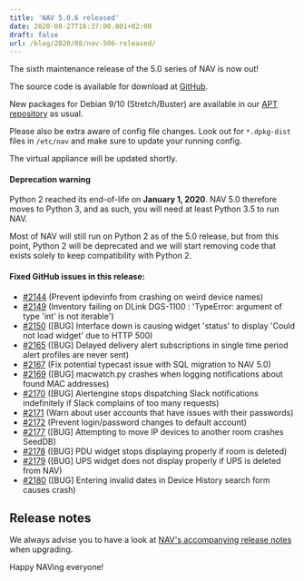 ```yaml
---
title: 'NAV 5.0.6 released'
date: 2020-08-27T16:37:00.001+02:00
draft: false
url: /blog/2020/08/nav-506-released/
---
```


The sixth maintenance release of the 5.0 series of NAV is now out!

The source code is available for download at [GitHub](https://github.com/UNINETT/nav/releases).

New packages for Debian 9/10 (Stretch/Buster) are available in our [APT repository](https://nav.uninett.no/install-instructions/#debian) as usual.

Please also be extra aware of config file changes. Look out for `*.dpkg-dist` files in `/etc/nav` and make sure to update your running config.

The virtual appliance will be updated shortly.

#### Deprecation warning

Python 2 reached its end-of-life on **January 1, 2020**. NAV 5.0 therefore moves to Python 3, and as such, you will need at least Python 3.5 to run NAV.

Most of NAV will still run on Python 2 as of the 5.0 release, but from this point, Python 2 will be deprecated and we will start removing code that exists solely to keep compatibility with Python 2.

#### Fixed GitHub issues in this release:

*   [#2144](https://github.com/Uninett/nav/pull/2144) (Prevent ipdevinfo from crashing on weird device names)
*   [#2149](https://github.com/Uninett/nav/issues/2149) (Inventory failing on DLink DGS-1100 : 'TypeError: argument of type 'int' is not iterable')
*   [#2150](https://github.com/Uninett/nav/issues/2150) (\[BUG\] Interface down is causing widget 'status' to display 'Could not load widget' due to HTTP 500)
*   [#2165](https://github.com/Uninett/nav/issues/2165) (\[BUG\] Delayed delivery alert subscriptions in single time period alert profiles are never sent)
*   [#2167](https://github.com/Uninett/nav/pull/2167) (Fix potential typecast issue with SQL migration to NAV 5.0)
*   [#2169](https://github.com/Uninett/nav/issues/2169) (\[BUG\] macwatch.py crashes when logging notifications about found MAC addresses)
*   [#2170](https://github.com/Uninett/nav/issues/2170) (\[BUG\] Alertengine stops dispatching Slack notifications indefinitely if Slack complains of too many requests)
*   [#2171](https://github.com/Uninett/nav/pull/2171) (Warn about user accounts that have issues with their passwords)
*   [#2172](https://github.com/Uninett/nav/pull/2172) (Prevent login/password changes to default account)
*   [#2177](https://github.com/Uninett/nav/issues/2177) (\[BUG\] Attempting to move IP devices to another room crashes SeedDB)
*   [#2178](https://github.com/Uninett/nav/issues/2178) (\[BUG\] PDU widget stops displaying properly if room is deleted)
*   [#2179](https://github.com/Uninett/nav/issues/2179) (\[BUG\] UPS widget does not display properly if UPS is deleted from NAV)
*   [#2180](https://github.com/Uninett/nav/issues/2180) (\[BUG\] Entering invalid dates in Device History search form causes crash)

Release notes
-------------

We always advise you to have a look at [NAV's accompanying release notes](https://nav.uninett.no/doc/5.0/release-notes.html#nav-5-0) when upgrading.

Happy NAVing everyone!